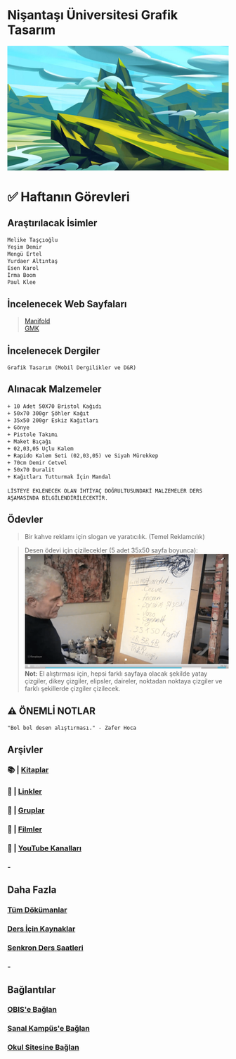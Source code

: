 # Nişantaşı Üniversitesi Grafik Tasarım

![Dağ Resmi](assets/img/mountain.jpg)
# ✅ Haftanın Görevleri
## **Araştırılacak İsimler**

```
Melike Taşçıoğlu
Yeşim Demir
Mengü Ertel
Yurdaer Altıntaş
Esen Karol
İrma Boom
Paul Klee
```

## **İncelenecek Web Sayfaları**
> [Manifold](https://manifold.press)\
[GMK](http://gmk.org.tr/publications)

## **İncelenecek Dergiler**
```
Grafik Tasarım (Mobil Dergilikler ve D&R)
```

## **Alınacak Malzemeler**
```
+ 10 Adet 50X70 Bristol Kağıdı
+ 50x70 300gr Şöhler Kağıt
+ 35x50 200gr Eskiz Kağıtları
+ Gönye
+ Pistole Takımı
+ Maket Bıçağı
+ 02,03,05 Uçlu Kalem
+ Rapido Kalem Seti (02,03,05) ve Siyah Mürekkep
+ 70cm Demir Cetvel
+ 50x70 Duralit
+ Kağıtları Tutturmak İçin Mandal

LİSTEYE EKLENECEK OLAN İHTİYAÇ DOĞRULTUSUNDAKİ MALZEMELER DERS AŞAMASINDA BİLGİLENDİRİLECEKTİR.
```

## **Ödevler**
> Bir kahve reklamı için slogan ve yaratıcılık. (Temel Reklamcılık)

> Desen ödevi için çizilecekler (5 adet 35x50 sayfa boyunca):
![zafer hoca](assets/img/zaferHoca.png)
**Not:** El alıştırması için, hepsi farklı sayfaya olacak şekilde yatay çizgiler, dikey çizgiler, elipsler, daireler, noktadan noktaya çizgiler ve farklı şekillerde çizgiler çizilecek. 

## ⚠️ **ÖNEMLİ NOTLAR**
```
"Bol bol desen alıştırması." - Zafer Hoca
```

## **Arşivler**
### 📚 | [Kitaplar](archive/books.md)
### 🔗 | [Linkler](archive/links.md)
### 👥 | [Gruplar](archive/groups.md)
### 🍿 | [Filmler](archive/movies.md)
### 🎥 | [YouTube Kanalları](archive/youtubeC.md)
### -

## **Daha Fazla**
### [Tüm Dökümanlar](docs/docs.md)
### [Ders İçin Kaynaklar](sources/sources.md)
### [Senkron Ders Saatleri](meeting.md)
### -

## **Bağlantılar**
### [OBIS'e Bağlan](https://obis.nisantasi.edu.tr)
### [Sanal Kampüs'e Bağlan](https://sanalkampus.nisantasi.edu.tr)
### [Okul Sitesine Bağlan](http://myo.nisantasi.edu.tr)














